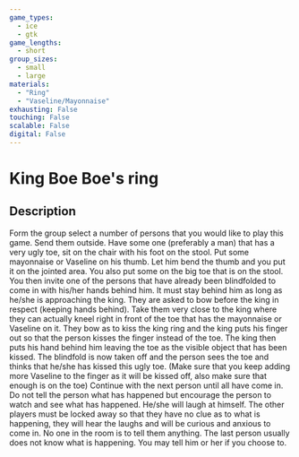 ```yaml
---
game_types:
  - ice
  - gtk
game_lengths:
  - short
group_sizes:
  - small
  - large
materials:
  - "Ring"
  - "Vaseline/Mayonnaise"
exhausting: False
touching: False
scalable: False
digital: False
---
```

# King Boe Boe's ring

## Description
Form the group select a number of persons that you would like to play this
game. Send them outside. Have some one (preferably a man) that has a very ugly toe, sit on the chair with his foot on the stool. Put some mayonnaise or Vaseline on his thumb. Let him bend the thumb and you put it on the jointed area. You also put some on the big toe that is on the stool. You then invite one of the persons that have already been blindfolded to come in with his/her hands behind him. It must stay behind him as long as he/she is approaching the king. They are asked to bow before the king in respect (keeping hands behind). Take them very close to the king where they can actually kneel right in front of the toe that has the mayonnaise or Vaseline on it. They bow as to kiss the king ring and the king puts his finger out so that the person kisses the finger instead of the toe. The king then puts his hand behind him leaving the toe as the visible object that has been kissed. The blindfold is now taken off and the person sees the toe and thinks that he/she has kissed this ugly toe. (Make sure that you keep adding more Vaseline to the finger as it will be kissed off, also make sure that enough is on the toe) Continue with the next person until all have come in. Do not tell the person what has happened but encourage the person to watch and see what has happened. He/she will laugh at himself. The other players must be locked away so that they have no clue as to what is happening, they will hear the laughs and will be curious and anxious to come in. No one in the room is to tell them anything. The last person usually does not know what is happening. You may tell him or her if you choose to.
